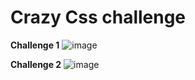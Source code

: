 # Crazy Css challenge

**Challenge 1**
![image](https://github.com/seamoonpandey/css-is-crazy/assets/115852972/1e13804b-c67e-43b3-8a4a-0459353bf91e)

**Challenge 2**
![image](https://github.com/seamoonpandey/css-is-crazy/assets/115852972/5ce92547-81e4-4446-b213-485144d0dead)
